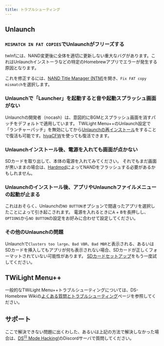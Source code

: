 ```yaml
---
title: トラブルシューティング
---
```


## Unlaunch
### `MISMATCH IN FAT COPIES`でUnlaunchがフリーズする

twlnfには、NAND変更後に全体を適切に更新しない重大なバグがあります。これはUnlaunchインストーラなどの特定のHomebrewアプリでエラーが発生する原因となります。

これを修正するには、[NAND Title Manager (NTM)](https://github.com/Epicpkmn11/NTM/releases)を開き、`Fix FAT copy mismatch`を選択します。

### Unlaunchで「Launcher」を起動すると音や起動スプラッシュ画面がない

Unlaunchの開発者（nocash）は、意図的にBGMとスプラッシュ画面を消すパッチをデフォルトで適用しています。 TWiLight Menu++のUnlaunch設定で「ランチャーパッチ」を無効にしてから[Unlaunchの再インストール](installing-unlaunch.html)をすることで復活も可能です。[hiyaCFW](https://wiki.ds-homebrew.com/hiyacfw/installing)を使っても復活できます。

### Unlaunchインストール後、電源を入れても画面が点かない

SDカードを取り出して、本体の電源を入れてみてください。 それでもまだ画面が黒いままの場合は、[Hardmod](https://wiki.ds-homebrew.com/ds-index/hardmod)によってNANDをフラッシュする必要があるかもしれません。

### Unlaunchのインストール後、アプリやUnlaunchファイルメニューの起動が止まる

これはおそらく、Unlaunchの`NO BUTTON`オプションで間違ったアプリを選択したことによって引き起こされます。 電源を入れるときに<kbd class="face">A</kbd> + <kbd class="face">B</kbd>を長押しし、`OPTIONS`から`NO BUTTON`の設定をお好みに合わせて設定してください。

### その他のUnlaunchの問題

Unlaunchで`Clusters too large`、`Bad VBR`、`Bad MBR`と表示される、あるいはSDカードを挿入してもアプリが何も表示されない場合、SDカードが正しくフォーマットされていない可能性があります。 [SDカードセットアップ](sd-card-setup.html)をもう一度試してください。

## TWiLight Menu++

一般的なTWiLight Menu++トラブルシューティングについては、DS-Homebrew Wikiの[よくある質問とトラブルシューティング](https://wiki.ds-homebrew.com/twilightmenu/faq)ページを参照してください。

## サポート

ここで解決できない問題に出くわした、あるいは上記の方法で解決しなかった場合は、[DS<sup>(i)</sup> Mode Hacking!](https://discord.gg/yD3spjv)のDiscordサーバで質問してください。
